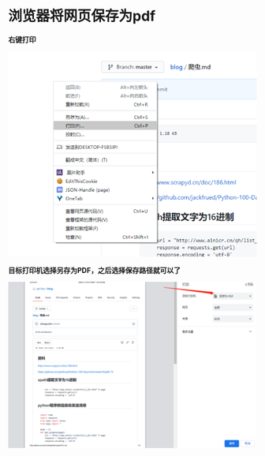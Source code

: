 # 浏览器将网页保存为pdf

**右键打印**

![](https://github.com/zyl-fun/pic/blob/master/%E4%BC%81%E4%B8%9A%E5%BE%AE%E4%BF%A1%E6%88%AA%E5%9B%BE_20200624140612.png?raw=true)

**目标打印机选择另存为PDF，之后选择保存路径就可以了**

![](https://github.com/zyl-fun/pic/blob/master/%E4%BC%81%E4%B8%9A%E5%BE%AE%E4%BF%A1%E6%88%AA%E5%9B%BE_20200624140852.png?raw=true)

